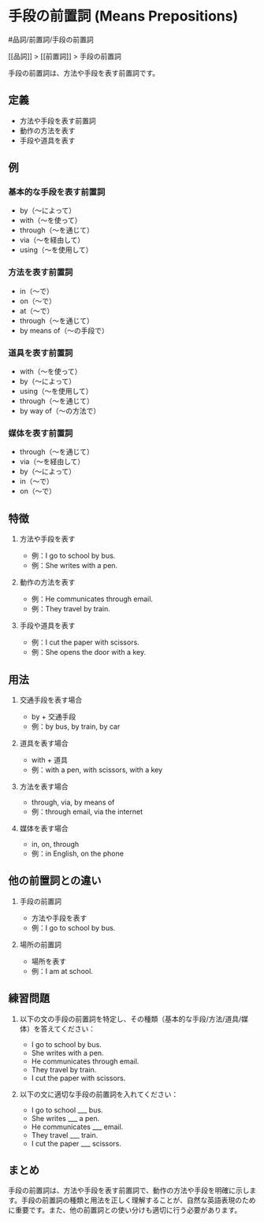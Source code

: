 # 手段の前置詞 (Means Prepositions)

#品詞/前置詞/手段の前置詞

[[品詞]] > [[前置詞]] > 手段の前置詞

手段の前置詞は、方法や手段を表す前置詞です。

## 定義
- 方法や手段を表す前置詞
- 動作の方法を表す
- 手段や道具を表す

## 例
### 基本的な手段を表す前置詞
- by（～によって）
- with（～を使って）
- through（～を通じて）
- via（～を経由して）
- using（～を使用して）

### 方法を表す前置詞
- in（～で）
- on（～で）
- at（～で）
- through（～を通じて）
- by means of（～の手段で）

### 道具を表す前置詞
- with（～を使って）
- by（～によって）
- using（～を使用して）
- through（～を通じて）
- by way of（～の方法で）

### 媒体を表す前置詞
- through（～を通じて）
- via（～を経由して）
- by（～によって）
- in（～で）
- on（～で）

## 特徴
1. 方法や手段を表す
   - 例：I go to school by bus.
   - 例：She writes with a pen.

2. 動作の方法を表す
   - 例：He communicates through email.
   - 例：They travel by train.

3. 手段や道具を表す
   - 例：I cut the paper with scissors.
   - 例：She opens the door with a key.

## 用法
1. 交通手段を表す場合
   - by + 交通手段
   - 例：by bus, by train, by car

2. 道具を表す場合
   - with + 道具
   - 例：with a pen, with scissors, with a key

3. 方法を表す場合
   - through, via, by means of
   - 例：through email, via the internet

4. 媒体を表す場合
   - in, on, through
   - 例：in English, on the phone

## 他の前置詞との違い
1. 手段の前置詞
   - 方法や手段を表す
   - 例：I go to school by bus.

2. 場所の前置詞
   - 場所を表す
   - 例：I am at school.

## 練習問題
1. 以下の文の手段の前置詞を特定し、その種類（基本的な手段/方法/道具/媒体）を答えてください：
   - I go to school by bus.
   - She writes with a pen.
   - He communicates through email.
   - They travel by train.
   - I cut the paper with scissors.

2. 以下の文に適切な手段の前置詞を入れてください：
   - I go to school ___ bus.
   - She writes ___ a pen.
   - He communicates ___ email.
   - They travel ___ train.
   - I cut the paper ___ scissors.

## まとめ
手段の前置詞は、方法や手段を表す前置詞で、動作の方法や手段を明確に示します。手段の前置詞の種類と用法を正しく理解することが、自然な英語表現のために重要です。また、他の前置詞との使い分けも適切に行う必要があります。 